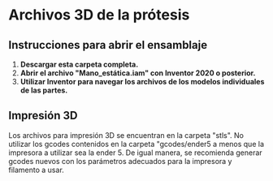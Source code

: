 # Archivos 3D de la prótesis

## Instrucciones para abrir el ensamblaje

1. **Descargar esta carpeta completa.**
2. **Abrir el archivo "Mano_estática.iam" con Inventor 2020 o posterior.**
3. **Utilizar Inventor para navegar los archivos de los modelos individuales de las partes.**

## Impresión 3D
Los archivos para impresión 3D se encuentran en la carpeta "stls". No utilizar los gcodes contenidos en la carpeta "gcodes/ender5 a menos que la impresora a utilizar sea la ender 5. De igual manera, se recomienda generar gcodes nuevos con los parámetros adecuados para la impresora y filamento a usar.


